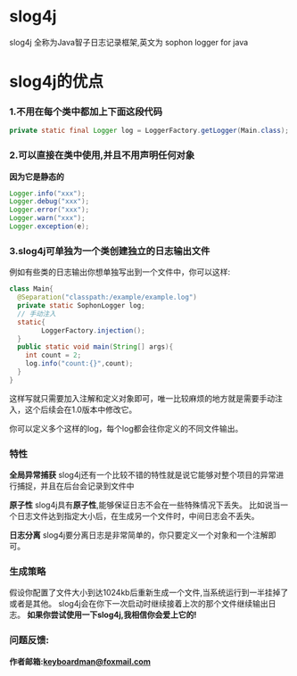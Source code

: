 # slog4j
slog4j 全称为Java智子日志记录框架,英文为 sophon logger for java

# slog4j的优点

### 1.不用在每个类中都加上下面这段代码

```java
private static final Logger log = LoggerFactory.getLogger(Main.class);
```

### 2.可以直接在类中使用,并且不用声明任何对象
**因为它是静态的**
```java
Logger.info("xxx");
Logger.debug("xxx");
Logger.error("xxx");
Logger.warn("xxx");
Logger.exception(e);
```

### 3.slog4j可单独为一个类创建独立的日志输出文件

例如有些类的日志输出你想单独写出到一个文件中，你可以这样:
```java
class Main{
  @Separation("classpath:/example/example.log")
  private static SophonLogger log;
  // 手动注入
  static{
        LoggerFactory.injection();
  }
  public static void main(String[] args){
    int count = 2;
    log.info("count:{}",count);
  }
}
```
这样写就只需要加入注解和定义对象即可，唯一比较麻烦的地方就是需要手动注入，这个后续会在1.0版本中修改它。

你可以定义多个这样的log，每个log都会往你定义的不同文件输出。

### 特性

**全局异常捕获**
slog4j还有一个比较不错的特性就是说它能够对整个项目的异常进行捕捉，并且在后台会记录到文件中

**原子性**
slog4j具有**原子性**,能够保证日志不会在一些特殊情况下丢失。
比如说当一个日志文件达到指定大小后，在生成另一个文件时，中间日志会不丢失。

**日志分离**
slog4j要分离日志是非常简单的，你只要定义一个对象和一个注解即可。

### 生成策略

假设你配置了文件大小到达1024kb后重新生成一个文件,当系统运行到一半挂掉了或者是其他。
slog4j会在你下一次启动时继续接着上次的那个文件继续输出日志。
**如果你尝试使用一下slog4j,我相信你会爱上它的!**

### 问题反馈:

**作者邮箱:keyboardman@foxmail.com**
